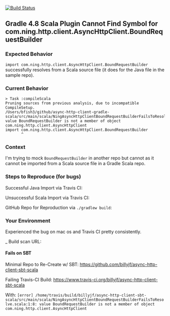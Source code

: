 [![Build Status](https://www.travis-ci.org/billyjf/async-http-client-gradle-scala.svg?branch=master)](https://www.travis-ci.org/billyjf/async-http-client-gradle-scala)

## Gradle 4.8 Scala Plugin Cannot Find Symbol for com.ning.http.client.AsyncHttpClient.BoundRequestBuilder

### Expected Behavior
`import com.ning.http.client.AsyncHttpClient.BoundRequestBuilder` successfully resolves from a Scala source file (it does for the Java file in the sample repo).

### Current Behavior
```
> Task :compileScala
Pruning sources from previous analysis, due to incompatible CompileSetup.
/Users/bfish3/github/async-http-client-gradle-scala/src/main/scala/NingAsyncHttpClientBoundRequestBuilderFailsToResolve.scala:1: value BoundRequestBuilder is not a member of object com.ning.http.client.AsyncHttpClient
import com.ning.http.client.AsyncHttpClient.BoundRequestBuilder
       ^
```

### Context
I'm trying to mock `BoundRequestBuilder` in another repo but cannot as it cannot be imported from a Scala source file in a Gradle Scala repo.

### Steps to Reproduce (for bugs)
Successful Java Import via Travis CI: 

Unsuccessful Scala Import via Travis CI: 

GitHub Repo for Reproduction via `./gradlew build`: 

### Your Environment
Experienced the bug on mac os and Travis CI pretty consistently.

_ Build scan URL: 

#### Fails on SBT 

Minimal Repo to Re-Create w/ SBT: https://github.com/billyjf/async-http-client-sbt-scala

Failing Travis-CI Build: https://www.travis-ci.org/billyjf/async-http-client-sbt-scala

With:
```[error] /home/travis/build/billyjf/async-http-client-sbt-scala/src/main/scala/NingAsyncHttpClientBoundRequestBuilderFailsToResolve.scala:1:8: value BoundRequestBuilder is not a member of object com.ning.http.client.AsyncHttpClient```